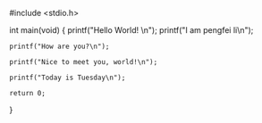 #include <stdio.h>

int main(void)
{
	printf("Hello World! \n");
	printf("I am pengfei li\n");
  
	printf("How are you?\n");
  
	printf("Nice to meet you, world!\n");
  
	printf("Today is Tuesday\n");
  
	return 0;
}
